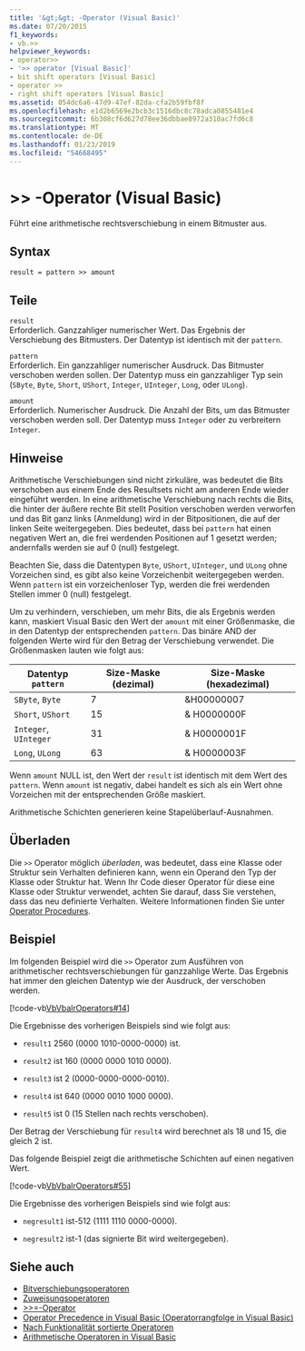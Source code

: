 ```yaml
---
title: '&gt;&gt; -Operator (Visual Basic)'
ms.date: 07/20/2015
f1_keywords:
- vb.>>
helpviewer_keywords:
- operator>>
- '>> operator [Visual Basic]'
- bit shift operators [Visual Basic]
- operator >>
- right shift operators [Visual Basic]
ms.assetid: 054dc6a6-47d9-47ef-82da-cfa2b59fbf8f
ms.openlocfilehash: e1d2b6569e2bcb3c1516dbc8c78adca0855481e4
ms.sourcegitcommit: 6b308cf6d627d78ee36dbbae8972a310ac7fd6c8
ms.translationtype: MT
ms.contentlocale: de-DE
ms.lasthandoff: 01/23/2019
ms.locfileid: "54668495"
---
```

# <a name="gtgt-operator-visual-basic"></a>&gt;&gt; -Operator (Visual Basic)
Führt eine arithmetische rechtsverschiebung in einem Bitmuster aus.  
  
## <a name="syntax"></a>Syntax  
  
```  
result = pattern >> amount  
```  
  
## <a name="parts"></a>Teile  
 `result`  
 Erforderlich. Ganzzahliger numerischer Wert. Das Ergebnis der Verschiebung des Bitmusters. Der Datentyp ist identisch mit der `pattern`.  
  
 `pattern`  
 Erforderlich. Ein ganzzahliger numerischer Ausdruck. Das Bitmuster verschoben werden sollen. Der Datentyp muss ein ganzzahliger Typ sein (`SByte`, `Byte`, `Short`, `UShort`, `Integer`, `UInteger`, `Long`, oder `ULong`).  
  
 `amount`  
 Erforderlich. Numerischer Ausdruck. Die Anzahl der Bits, um das Bitmuster verschoben werden soll. Der Datentyp muss `Integer` oder zu verbreitern `Integer`.  
  
## <a name="remarks"></a>Hinweise  
 Arithmetische Verschiebungen sind nicht zirkuläre, was bedeutet die Bits verschoben aus einem Ende des Resultsets nicht am anderen Ende wieder eingeführt werden. In eine arithmetische Verschiebung nach rechts die Bits, die hinter der äußere rechte Bit stellt Position verschoben werden verworfen und das Bit ganz links (Anmeldung) wird in der Bitpositionen, die auf der linken Seite weitergegeben. Dies bedeutet, dass bei `pattern` hat einen negativen Wert an, die frei werdenden Positionen auf 1 gesetzt werden; andernfalls werden sie auf 0 (null) festgelegt.  
  
 Beachten Sie, dass die Datentypen `Byte`, `UShort`, `UInteger`, und `ULong` ohne Vorzeichen sind, es gibt also keine Vorzeichenbit weitergegeben werden. Wenn `pattern` ist ein vorzeichenloser Typ, werden die frei werdenden Stellen immer 0 (null) festgelegt.  
  
 Um zu verhindern, verschieben, um mehr Bits, die als Ergebnis werden kann, maskiert Visual Basic den Wert der `amount` mit einer Größenmaske, die in den Datentyp der entsprechenden `pattern`. Das binäre AND der folgenden Werte wird für den Betrag der Verschiebung verwendet. Die Größenmasken lauten wie folgt aus:  
  
|Datentyp `pattern`|Size-Maske (dezimal)|Size-Maske (hexadezimal)|  
|----------------------------|---------------------------|-------------------------------|  
|`SByte`, `Byte`|7|&H00000007|  
|`Short`, `UShort`|15|&AMP; H0000000F|  
|`Integer`, `UInteger`|31|&AMP; H0000001F|  
|`Long`, `ULong`|63|&AMP; H0000003F|  
  
 Wenn `amount` NULL ist, den Wert der `result` ist identisch mit dem Wert des `pattern`. Wenn `amount` ist negativ, dabei handelt es sich als ein Wert ohne Vorzeichen mit der entsprechenden Größe maskiert.  
  
 Arithmetische Schichten generieren keine Stapelüberlauf-Ausnahmen.  
  
## <a name="overloading"></a>Überladen  
 Die `>>` Operator möglich *überladen*, was bedeutet, dass eine Klasse oder Struktur sein Verhalten definieren kann, wenn ein Operand den Typ der Klasse oder Struktur hat. Wenn Ihr Code dieser Operator für diese eine Klasse oder Struktur verwendet, achten Sie darauf, dass Sie verstehen, dass das neu definierte Verhalten. Weitere Informationen finden Sie unter [Operator Procedures](../../../visual-basic/programming-guide/language-features/procedures/operator-procedures.md).  
  
## <a name="example"></a>Beispiel  
 Im folgenden Beispiel wird die `>>` Operator zum Ausführen von arithmetischer rechtsverschiebungen für ganzzahlige Werte. Das Ergebnis hat immer den gleichen Datentyp wie der Ausdruck, der verschoben werden.  
  
 [!code-vb[VbVbalrOperators#14](../../../visual-basic/language-reference/operators/codesnippet/VisualBasic/right-shift-operator_1.vb)]  
  
 Die Ergebnisse des vorherigen Beispiels sind wie folgt aus:  
  
-   `result1` 2560 (0000 1010-0000-0000) ist.  
  
-   `result2` ist 160 (0000 0000 1010 0000).  
  
-   `result3` ist 2 (0000-0000-0000-0010).  
  
-   `result4` ist 640 (0000 0010 1000 0000).  
  
-   `result5` ist 0 (15 Stellen nach rechts verschoben).  
  
 Der Betrag der Verschiebung für `result4` wird berechnet als 18 und 15, die gleich 2 ist.  
  
 Das folgende Beispiel zeigt die arithmetische Schichten auf einen negativen Wert.  
  
 [!code-vb[VbVbalrOperators#55](../../../visual-basic/language-reference/operators/codesnippet/VisualBasic/right-shift-operator_2.vb)]  
  
 Die Ergebnisse des vorherigen Beispiels sind wie folgt aus:  
  
-   `negresult1` ist-512 (1111 1110 0000-0000).  
  
-   `negresult2` ist-1 (das signierte Bit wird weitergegeben).  
  
## <a name="see-also"></a>Siehe auch
- [Bitverschiebungsoperatoren](../../../visual-basic/language-reference/operators/bit-shift-operators.md)
- [Zuweisungsoperatoren](../../../visual-basic/language-reference/operators/assignment-operators.md)
- [>>=-Operator](../../../visual-basic/language-reference/operators/right-shift-assignment-operator.md)
- [Operator Precedence in Visual Basic (Operatorrangfolge in Visual Basic)](../../../visual-basic/language-reference/operators/operator-precedence.md)
- [Nach Funktionalität sortierte Operatoren](../../../visual-basic/language-reference/operators/operators-listed-by-functionality.md)
- [Arithmetische Operatoren in Visual Basic](../../../visual-basic/programming-guide/language-features/operators-and-expressions/arithmetic-operators.md)
